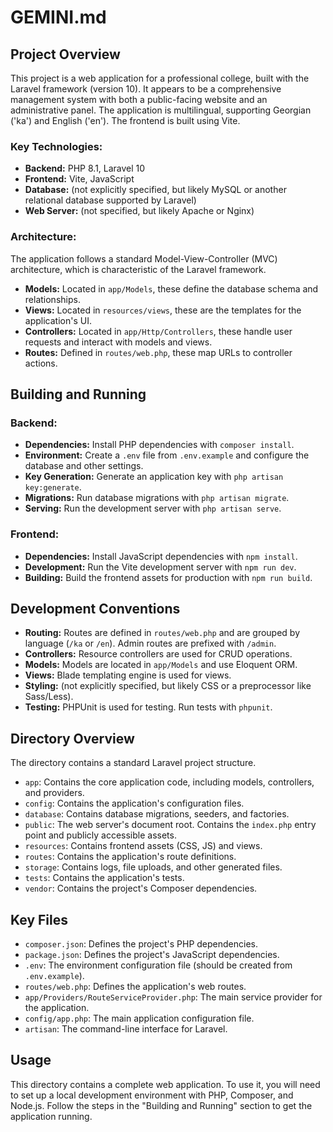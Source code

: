 # GEMINI.md

## Project Overview

This project is a web application for a professional college, built with the Laravel framework (version 10). It appears to be a comprehensive management system with both a public-facing website and an administrative panel. The application is multilingual, supporting Georgian ('ka') and English ('en'). The frontend is built using Vite.

### Key Technologies:

-   **Backend:** PHP 8.1, Laravel 10
-   **Frontend:** Vite, JavaScript
-   **Database:** (not explicitly specified, but likely MySQL or another relational database supported by Laravel)
-   **Web Server:** (not specified, but likely Apache or Nginx)

### Architecture:

The application follows a standard Model-View-Controller (MVC) architecture, which is characteristic of the Laravel framework.

-   **Models:** Located in `app/Models`, these define the database schema and relationships.
-   **Views:** Located in `resources/views`, these are the templates for the application's UI.
-   **Controllers:** Located in `app/Http/Controllers`, these handle user requests and interact with models and views.
-   **Routes:** Defined in `routes/web.php`, these map URLs to controller actions.

## Building and Running

### Backend:

-   **Dependencies:** Install PHP dependencies with `composer install`.
-   **Environment:** Create a `.env` file from `.env.example` and configure the database and other settings.
-   **Key Generation:** Generate an application key with `php artisan key:generate`.
-   **Migrations:** Run database migrations with `php artisan migrate`.
-   **Serving:** Run the development server with `php artisan serve`.

### Frontend:

-   **Dependencies:** Install JavaScript dependencies with `npm install`.
-   **Development:** Run the Vite development server with `npm run dev`.
-   **Building:** Build the frontend assets for production with `npm run build`.

## Development Conventions

-   **Routing:** Routes are defined in `routes/web.php` and are grouped by language (`/ka` or `/en`). Admin routes are prefixed with `/admin`.
-   **Controllers:** Resource controllers are used for CRUD operations.
-   **Models:** Models are located in `app/Models` and use Eloquent ORM.
-   **Views:** Blade templating engine is used for views.
-   **Styling:** (not explicitly specified, but likely CSS or a preprocessor like Sass/Less).
-   **Testing:** PHPUnit is used for testing. Run tests with `phpunit`.

## Directory Overview

The directory contains a standard Laravel project structure.

-   `app`: Contains the core application code, including models, controllers, and providers.
-   `config`: Contains the application's configuration files.
-   `database`: Contains database migrations, seeders, and factories.
-   `public`: The web server's document root. Contains the `index.php` entry point and publicly accessible assets.
-   `resources`: Contains frontend assets (CSS, JS) and views.
-   `routes`: Contains the application's route definitions.
-   `storage`: Contains logs, file uploads, and other generated files.
-   `tests`: Contains the application's tests.
-   `vendor`: Contains the project's Composer dependencies.

## Key Files

-   `composer.json`: Defines the project's PHP dependencies.
-   `package.json`: Defines the project's JavaScript dependencies.
-   `.env`: The environment configuration file (should be created from `.env.example`).
-   `routes/web.php`: Defines the application's web routes.
-   `app/Providers/RouteServiceProvider.php`: The main service provider for the application.
-   `config/app.php`: The main application configuration file.
-   `artisan`: The command-line interface for Laravel.

## Usage

This directory contains a complete web application. To use it, you will need to set up a local development environment with PHP, Composer, and Node.js. Follow the steps in the "Building and Running" section to get the application running.
